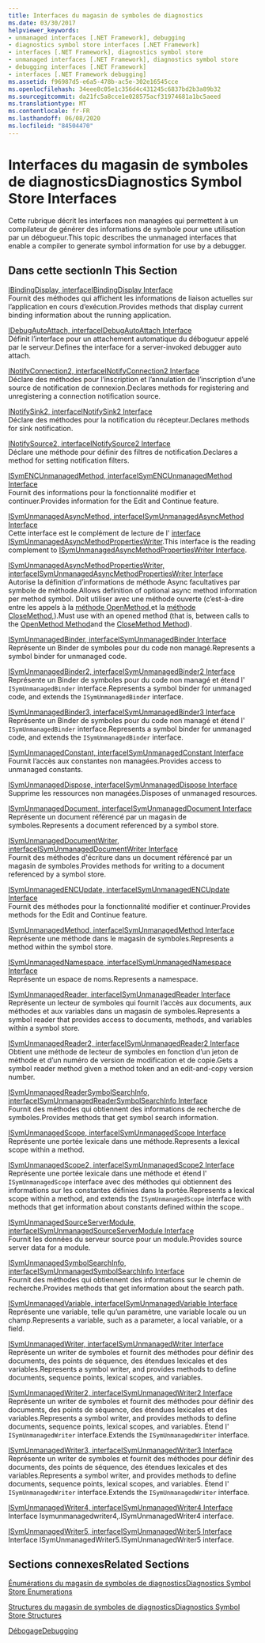 ```yaml
---
title: Interfaces du magasin de symboles de diagnostics
ms.date: 03/30/2017
helpviewer_keywords:
- unmanaged interfaces [.NET Framework], debugging
- diagnostics symbol store interfaces [.NET Framework]
- interfaces [.NET Framework], diagnostics symbol store
- unmanaged interfaces [.NET Framework], diagnostics symbol store
- debugging interfaces [.NET Framework]
- interfaces [.NET Framework debugging]
ms.assetid: f96987d5-e6a5-478b-ac5e-302e16545cce
ms.openlocfilehash: 34eee8c05e1c356d4c431245c6837bd2b3a89b32
ms.sourcegitcommit: da21fc5a8cce1e028575acf31974681a1bc5aeed
ms.translationtype: MT
ms.contentlocale: fr-FR
ms.lasthandoff: 06/08/2020
ms.locfileid: "84504470"
---
```

# <a name="diagnostics-symbol-store-interfaces"></a><span data-ttu-id="17d49-102">Interfaces du magasin de symboles de diagnostics</span><span class="sxs-lookup"><span data-stu-id="17d49-102">Diagnostics Symbol Store Interfaces</span></span>
<span data-ttu-id="17d49-103">Cette rubrique décrit les interfaces non managées qui permettent à un compilateur de générer des informations de symbole pour une utilisation par un débogueur.</span><span class="sxs-lookup"><span data-stu-id="17d49-103">This topic describes the unmanaged interfaces that enable a compiler to generate symbol information for use by a debugger.</span></span>  
  
## <a name="in-this-section"></a><span data-ttu-id="17d49-104">Dans cette section</span><span class="sxs-lookup"><span data-stu-id="17d49-104">In This Section</span></span>  
 [<span data-ttu-id="17d49-105">IBindingDisplay, interface</span><span class="sxs-lookup"><span data-stu-id="17d49-105">IBindingDisplay Interface</span></span>](ibindingdisplay-interface.md)  
 <span data-ttu-id="17d49-106">Fournit des méthodes qui affichent les informations de liaison actuelles sur l’application en cours d’exécution.</span><span class="sxs-lookup"><span data-stu-id="17d49-106">Provides methods that display current binding information about the running application.</span></span>  
  
 [<span data-ttu-id="17d49-107">IDebugAutoAttach, interface</span><span class="sxs-lookup"><span data-stu-id="17d49-107">IDebugAutoAttach Interface</span></span>](idebugautoattach-interface.md)  
 <span data-ttu-id="17d49-108">Définit l’interface pour un attachement automatique du débogueur appelé par le serveur.</span><span class="sxs-lookup"><span data-stu-id="17d49-108">Defines the interface for a server-invoked debugger auto attach.</span></span>  
  
 [<span data-ttu-id="17d49-109">INotifyConnection2, interface</span><span class="sxs-lookup"><span data-stu-id="17d49-109">INotifyConnection2 Interface</span></span>](inotifyconnection2-interface.md)  
 <span data-ttu-id="17d49-110">Déclare des méthodes pour l’inscription et l’annulation de l’inscription d’une source de notification de connexion.</span><span class="sxs-lookup"><span data-stu-id="17d49-110">Declares methods for registering and unregistering a connection notification source.</span></span>  
  
 [<span data-ttu-id="17d49-111">INotifySink2, interface</span><span class="sxs-lookup"><span data-stu-id="17d49-111">INotifySink2 Interface</span></span>](inotifysink2-interface.md)  
 <span data-ttu-id="17d49-112">Déclare des méthodes pour la notification du récepteur.</span><span class="sxs-lookup"><span data-stu-id="17d49-112">Declares methods for sink notification.</span></span>  
  
 [<span data-ttu-id="17d49-113">INotifySource2, interface</span><span class="sxs-lookup"><span data-stu-id="17d49-113">INotifySource2 Interface</span></span>](inotifysource2-interface.md)  
 <span data-ttu-id="17d49-114">Déclare une méthode pour définir des filtres de notification.</span><span class="sxs-lookup"><span data-stu-id="17d49-114">Declares a method for setting notification filters.</span></span>  
  
 [<span data-ttu-id="17d49-115">ISymENCUnmanagedMethod, interface</span><span class="sxs-lookup"><span data-stu-id="17d49-115">ISymENCUnmanagedMethod Interface</span></span>](isymencunmanagedmethod-interface.md)  
 <span data-ttu-id="17d49-116">Fournit des informations pour la fonctionnalité modifier et continuer.</span><span class="sxs-lookup"><span data-stu-id="17d49-116">Provides information for the Edit and Continue feature.</span></span>  
  
 [<span data-ttu-id="17d49-117">ISymUnmanagedAsyncMethod, interface</span><span class="sxs-lookup"><span data-stu-id="17d49-117">ISymUnmanagedAsyncMethod Interface</span></span>](isymunmanagedasyncmethod-interface.md)  
 <span data-ttu-id="17d49-118">Cette interface est le complément de lecture de l' [interface ISymUnmanagedAsyncMethodPropertiesWriter](isymunmanagedasyncmethodpropertieswriter-interface.md).</span><span class="sxs-lookup"><span data-stu-id="17d49-118">This interface is the reading complement to [ISymUnmanagedAsyncMethodPropertiesWriter Interface](isymunmanagedasyncmethodpropertieswriter-interface.md).</span></span>  
  
 [<span data-ttu-id="17d49-119">ISymUnmanagedAsyncMethodPropertiesWriter, interface</span><span class="sxs-lookup"><span data-stu-id="17d49-119">ISymUnmanagedAsyncMethodPropertiesWriter Interface</span></span>](isymunmanagedasyncmethodpropertieswriter-interface.md)  
 <span data-ttu-id="17d49-120">Autorise la définition d’informations de méthode Async facultatives par symbole de méthode.</span><span class="sxs-lookup"><span data-stu-id="17d49-120">Allows definition of optional async method information per method symbol.</span></span> <span data-ttu-id="17d49-121">Doit utiliser avec une méthode ouverte (c’est-à-dire entre les appels à la [méthode OpenMethod,](isymunmanagedwriter-openmethod-method.md)et la [méthode CloseMethod,](isymunmanagedwriter-closemethod-method.md)).</span><span class="sxs-lookup"><span data-stu-id="17d49-121">Must use with an opened method (that is, between calls to the [OpenMethod Method](isymunmanagedwriter-openmethod-method.md)and the [CloseMethod Method](isymunmanagedwriter-closemethod-method.md)).</span></span>  
  
 [<span data-ttu-id="17d49-122">ISymUnmanagedBinder, interface</span><span class="sxs-lookup"><span data-stu-id="17d49-122">ISymUnmanagedBinder Interface</span></span>](isymunmanagedbinder-interface.md)  
 <span data-ttu-id="17d49-123">Représente un Binder de symboles pour du code non managé.</span><span class="sxs-lookup"><span data-stu-id="17d49-123">Represents a symbol binder for unmanaged code.</span></span>  
  
 [<span data-ttu-id="17d49-124">ISymUnmanagedBinder2, interface</span><span class="sxs-lookup"><span data-stu-id="17d49-124">ISymUnmanagedBinder2 Interface</span></span>](isymunmanagedbinder2-interface.md)  
 <span data-ttu-id="17d49-125">Représente un Binder de symboles pour du code non managé et étend l' `ISymUnmanagedBinder` interface.</span><span class="sxs-lookup"><span data-stu-id="17d49-125">Represents a symbol binder for unmanaged code, and extends the `ISymUnmanagedBinder` interface.</span></span>  
  
 [<span data-ttu-id="17d49-126">ISymUnmanagedBinder3, interface</span><span class="sxs-lookup"><span data-stu-id="17d49-126">ISymUnmanagedBinder3 Interface</span></span>](isymunmanagedbinder3-interface.md)  
 <span data-ttu-id="17d49-127">Représente un Binder de symboles pour du code non managé et étend l' `ISymUnmanagedBinder` interface.</span><span class="sxs-lookup"><span data-stu-id="17d49-127">Represents a symbol binder for unmanaged code, and extends the `ISymUnmanagedBinder` interface.</span></span>  
  
 [<span data-ttu-id="17d49-128">ISymUnmanagedConstant, interface</span><span class="sxs-lookup"><span data-stu-id="17d49-128">ISymUnmanagedConstant Interface</span></span>](isymunmanagedconstant-interface.md)  
 <span data-ttu-id="17d49-129">Fournit l’accès aux constantes non managées.</span><span class="sxs-lookup"><span data-stu-id="17d49-129">Provides access to unmanaged constants.</span></span>  
  
 [<span data-ttu-id="17d49-130">ISymUnmanagedDispose, interface</span><span class="sxs-lookup"><span data-stu-id="17d49-130">ISymUnmanagedDispose Interface</span></span>](isymunmanageddispose-interface.md)  
 <span data-ttu-id="17d49-131">Supprime les ressources non managées.</span><span class="sxs-lookup"><span data-stu-id="17d49-131">Disposes of unmanaged resources.</span></span>  
  
 [<span data-ttu-id="17d49-132">ISymUnmanagedDocument, interface</span><span class="sxs-lookup"><span data-stu-id="17d49-132">ISymUnmanagedDocument Interface</span></span>](isymunmanageddocument-interface.md)  
 <span data-ttu-id="17d49-133">Représente un document référencé par un magasin de symboles.</span><span class="sxs-lookup"><span data-stu-id="17d49-133">Represents a document referenced by a symbol store.</span></span>  
  
 [<span data-ttu-id="17d49-134">ISymUnmanagedDocumentWriter, interface</span><span class="sxs-lookup"><span data-stu-id="17d49-134">ISymUnmanagedDocumentWriter Interface</span></span>](isymunmanageddocumentwriter-interface.md)  
 <span data-ttu-id="17d49-135">Fournit des méthodes d'écriture dans un document référencé par un magasin de symboles.</span><span class="sxs-lookup"><span data-stu-id="17d49-135">Provides methods for writing to a document referenced by a symbol store.</span></span>  
  
 [<span data-ttu-id="17d49-136">ISymUnmanagedENCUpdate, interface</span><span class="sxs-lookup"><span data-stu-id="17d49-136">ISymUnmanagedENCUpdate Interface</span></span>](isymunmanagedencupdate-interface.md)  
 <span data-ttu-id="17d49-137">Fournit des méthodes pour la fonctionnalité modifier et continuer.</span><span class="sxs-lookup"><span data-stu-id="17d49-137">Provides methods for the Edit and Continue feature.</span></span>  
  
 [<span data-ttu-id="17d49-138">ISymUnmanagedMethod, interface</span><span class="sxs-lookup"><span data-stu-id="17d49-138">ISymUnmanagedMethod Interface</span></span>](isymunmanagedmethod-interface.md)  
 <span data-ttu-id="17d49-139">Représente une méthode dans le magasin de symboles.</span><span class="sxs-lookup"><span data-stu-id="17d49-139">Represents a method within the symbol store.</span></span>  
  
 [<span data-ttu-id="17d49-140">ISymUnmanagedNamespace, interface</span><span class="sxs-lookup"><span data-stu-id="17d49-140">ISymUnmanagedNamespace Interface</span></span>](isymunmanagednamespace-interface.md)  
 <span data-ttu-id="17d49-141">Représente un espace de noms.</span><span class="sxs-lookup"><span data-stu-id="17d49-141">Represents a namespace.</span></span>  
  
 [<span data-ttu-id="17d49-142">ISymUnmanagedReader, interface</span><span class="sxs-lookup"><span data-stu-id="17d49-142">ISymUnmanagedReader Interface</span></span>](isymunmanagedreader-interface.md)  
 <span data-ttu-id="17d49-143">Représente un lecteur de symboles qui fournit l’accès aux documents, aux méthodes et aux variables dans un magasin de symboles.</span><span class="sxs-lookup"><span data-stu-id="17d49-143">Represents a symbol reader that provides access to documents, methods, and variables within a symbol store.</span></span>  
  
 [<span data-ttu-id="17d49-144">ISymUnmanagedReader2, interface</span><span class="sxs-lookup"><span data-stu-id="17d49-144">ISymUnmanagedReader2 Interface</span></span>](isymunmanagedreader2-interface.md)  
 <span data-ttu-id="17d49-145">Obtient une méthode de lecteur de symboles en fonction d’un jeton de méthode et d’un numéro de version de modification et de copie.</span><span class="sxs-lookup"><span data-stu-id="17d49-145">Gets a symbol reader method given a method token and an edit-and-copy version number.</span></span>  
  
 [<span data-ttu-id="17d49-146">ISymUnmanagedReaderSymbolSearchInfo, interface</span><span class="sxs-lookup"><span data-stu-id="17d49-146">ISymUnmanagedReaderSymbolSearchInfo Interface</span></span>](isymunmanagedreadersymbolsearchinfo-interface.md)  
 <span data-ttu-id="17d49-147">Fournit des méthodes qui obtiennent des informations de recherche de symboles.</span><span class="sxs-lookup"><span data-stu-id="17d49-147">Provides methods that get symbol search information.</span></span>  
  
 [<span data-ttu-id="17d49-148">ISymUnmanagedScope, interface</span><span class="sxs-lookup"><span data-stu-id="17d49-148">ISymUnmanagedScope Interface</span></span>](isymunmanagedscope-interface.md)  
 <span data-ttu-id="17d49-149">Représente une portée lexicale dans une méthode.</span><span class="sxs-lookup"><span data-stu-id="17d49-149">Represents a lexical scope within a method.</span></span>  
  
 [<span data-ttu-id="17d49-150">ISymUnmanagedScope2, interface</span><span class="sxs-lookup"><span data-stu-id="17d49-150">ISymUnmanagedScope2 Interface</span></span>](isymunmanagedscope2-interface.md)  
 <span data-ttu-id="17d49-151">Représente une portée lexicale dans une méthode et étend l' `ISymUnmanagedScope` interface avec des méthodes qui obtiennent des informations sur les constantes définies dans la portée.</span><span class="sxs-lookup"><span data-stu-id="17d49-151">Represents a lexical scope within a method, and extends the `ISymUnmanagedScope` interface with methods that get information about constants defined within the scope..</span></span>  
  
 [<span data-ttu-id="17d49-152">ISymUnmanagedSourceServerModule, interface</span><span class="sxs-lookup"><span data-stu-id="17d49-152">ISymUnmanagedSourceServerModule Interface</span></span>](isymunmanagedsourceservermodule-interface.md)  
 <span data-ttu-id="17d49-153">Fournit les données du serveur source pour un module.</span><span class="sxs-lookup"><span data-stu-id="17d49-153">Provides source server data for a module.</span></span>  
  
 [<span data-ttu-id="17d49-154">ISymUnmanagedSymbolSearchInfo, interface</span><span class="sxs-lookup"><span data-stu-id="17d49-154">ISymUnmanagedSymbolSearchInfo Interface</span></span>](isymunmanagedsymbolsearchinfo-interface.md)  
 <span data-ttu-id="17d49-155">Fournit des méthodes qui obtiennent des informations sur le chemin de recherche.</span><span class="sxs-lookup"><span data-stu-id="17d49-155">Provides methods that get information about the search path.</span></span>  
  
 [<span data-ttu-id="17d49-156">ISymUnmanagedVariable, interface</span><span class="sxs-lookup"><span data-stu-id="17d49-156">ISymUnmanagedVariable Interface</span></span>](isymunmanagedvariable-interface.md)  
 <span data-ttu-id="17d49-157">Représente une variable, telle qu’un paramètre, une variable locale ou un champ.</span><span class="sxs-lookup"><span data-stu-id="17d49-157">Represents a variable, such as a parameter, a local variable, or a field.</span></span>  
  
 [<span data-ttu-id="17d49-158">ISymUnmanagedWriter, interface</span><span class="sxs-lookup"><span data-stu-id="17d49-158">ISymUnmanagedWriter Interface</span></span>](isymunmanagedwriter-interface.md)  
 <span data-ttu-id="17d49-159">Représente un writer de symboles et fournit des méthodes pour définir des documents, des points de séquence, des étendues lexicales et des variables.</span><span class="sxs-lookup"><span data-stu-id="17d49-159">Represents a symbol writer, and provides methods to define documents, sequence points, lexical scopes, and variables.</span></span>  
  
 [<span data-ttu-id="17d49-160">ISymUnmanagedWriter2, interface</span><span class="sxs-lookup"><span data-stu-id="17d49-160">ISymUnmanagedWriter2 Interface</span></span>](isymunmanagedwriter2-interface.md)  
 <span data-ttu-id="17d49-161">Représente un writer de symboles et fournit des méthodes pour définir des documents, des points de séquence, des étendues lexicales et des variables.</span><span class="sxs-lookup"><span data-stu-id="17d49-161">Represents a symbol writer, and provides methods to define documents, sequence points, lexical scopes, and variables.</span></span> <span data-ttu-id="17d49-162">Étend l' `ISymUnmanagedWriter` interface.</span><span class="sxs-lookup"><span data-stu-id="17d49-162">Extends the `ISymUnmanagedWriter` interface.</span></span>  
  
 [<span data-ttu-id="17d49-163">ISymUnmanagedWriter3, interface</span><span class="sxs-lookup"><span data-stu-id="17d49-163">ISymUnmanagedWriter3 Interface</span></span>](isymunmanagedwriter3-interface.md)  
 <span data-ttu-id="17d49-164">Représente un writer de symboles et fournit des méthodes pour définir des documents, des points de séquence, des étendues lexicales et des variables.</span><span class="sxs-lookup"><span data-stu-id="17d49-164">Represents a symbol writer, and provides methods to define documents, sequence points, lexical scopes, and variables.</span></span> <span data-ttu-id="17d49-165">Étend l' `ISymUnmanagedWriter` interface.</span><span class="sxs-lookup"><span data-stu-id="17d49-165">Extends the `ISymUnmanagedWriter` interface.</span></span>  
  
 [<span data-ttu-id="17d49-166">ISymUnmanagedWriter4, interface</span><span class="sxs-lookup"><span data-stu-id="17d49-166">ISymUnmanagedWriter4 Interface</span></span>](isymunmanagedwriter4-interface.md)  
 <span data-ttu-id="17d49-167">Interface Isymunmanagedwriter4,.</span><span class="sxs-lookup"><span data-stu-id="17d49-167">ISymUnmanagedWriter4 interface.</span></span>  
  
 [<span data-ttu-id="17d49-168">ISymUnmanagedWriter5, interface</span><span class="sxs-lookup"><span data-stu-id="17d49-168">ISymUnmanagedWriter5 Interface</span></span>](isymunmanagedwriter5-interface.md)  
 <span data-ttu-id="17d49-169">Interface ISymUnmanagedWriter5.</span><span class="sxs-lookup"><span data-stu-id="17d49-169">ISymUnmanagedWriter5 interface.</span></span>  
  
## <a name="related-sections"></a><span data-ttu-id="17d49-170">Sections connexes</span><span class="sxs-lookup"><span data-stu-id="17d49-170">Related Sections</span></span>  
 [<span data-ttu-id="17d49-171">Énumérations du magasin de symboles de diagnostics</span><span class="sxs-lookup"><span data-stu-id="17d49-171">Diagnostics Symbol Store Enumerations</span></span>](diagnostics-symbol-store-enumerations.md)  
  
 [<span data-ttu-id="17d49-172">Structures du magasin de symboles de diagnostics</span><span class="sxs-lookup"><span data-stu-id="17d49-172">Diagnostics Symbol Store Structures</span></span>](diagnostics-symbol-store-structures.md)  
  
 [<span data-ttu-id="17d49-173">Débogage</span><span class="sxs-lookup"><span data-stu-id="17d49-173">Debugging</span></span>](../debugging/index.md)
